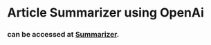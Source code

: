 # Article Summarizer using OpenAi

### can be accessed at [Summarizer](https://article-sumz-ai.vercel.app/).
